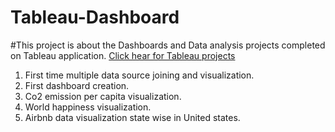 # Tableau-Dashboard
#This project is about the Dashboards and Data analysis projects completed on Tableau application.
<a href="https://public.tableau.com/app/profile/teja.h4009/vizzes">Click hear for Tableau projects</a>
 
1. First time multiple data source joining and visualization.
2. First dashboard creation.
3. Co2 emission per capita visualization.
4. World happiness visualization.
5. Airbnb data visualization state wise in United states.
